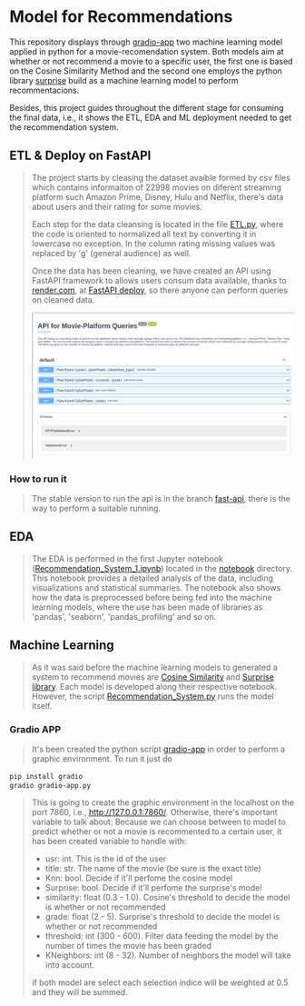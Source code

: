 # Model for Recommendations

This repository displays through [gradio-app](https://github.com/gradio-app/gradio) two machine learning model applied in python for a movie-recomendation system. Both models aim at whether or not recommend a movie to a specific user, the first one is based on the Cosine Similarity Method and the second one employs the python library [surprise](https://github.com/NicolasHug/Surprise) build as a machine learning model to perform recommentacions.

Besides, this project guides throughout the different stage for consuming the final data, i.e., it shows the ETL, EDA and ML deployment needed to get the recommendation system.

## ETL & Deploy on FastAPI
> The project starts by cleasing the dataset avaible formed by csv files which contains informaiton of 22998 movies on diferent streaming platform such Amazon Prime, Disney, Hulu and Netflix, there's data about users and their rating for some movies.
>
> Each step for the data cleansing is located in the file [ETL.py](https://github.com/jpradas1/A_Model_Recommendation/blob/main/ETL.py), where the code is oriented to normalized all text by converting it in lowercase no exception. In the column rating missing values was replaced by 'g' (general audience) as well.
>
> Once the data has been cleaning, we have created an API using FastAPI framework to allows users consum data available, thanks to [render.com](https://render.com/), at [FastAPI deploy](https://a-model-recommendation.onrender.com/docs), so there anyone can perform queries on cleaned data.
>
> <img src=".src/fastapi.png" width="800">
### How to run it
> The stable version to run the api is in the branch [fast-api](https://github.com/jpradas1/A_Model_Recommendation/tree/fast-api), there is the way to perform a suitable running.
## EDA
> The EDA is performed in the first Jupyter notebook ([Recommendation_System_1.ipynb](https://github.com/jpradas1/A_Model_Recommendation/blob/main/notebooks/Recommendation_System_1.ipynb)) located in the [notebook](https://github.com/jpradas1/A_Model_Recommendation/tree/main/notebooks) directory. This notebook provides a detailed analysis of the data, including visualizations and statistical summaries. The notebook also shows how the data is preprocessed before being fed into the machine learning models, where the use has been made of libraries as 'pandas', 'seaborn', 'pandas_profiling' and so on.
>
## Machine Learning
> As it was said before the machine learning models to generated a system to recommend movies are [Cosine Similarity](https://github.com/jpradas1/A_Model_Recommendation/blob/main/notebooks/Recommendation_System_2.ipynb) and [Surprise library](https://github.com/jpradas1/A_Model_Recommendation/blob/main/notebooks/Recommendation_System_3.ipynb). Each model is developed along their respective notebook. However, the script [Recommendation_System.py](https://github.com/jpradas1/A_Model_Recommendation/blob/main/Recommendation_System.py) runs the model itself.
### Gradio APP
> It's been created the python script [gradio-app](https://github.com/jpradas1/A_Model_Recommendation/blob/main/gradio-app.py) in order to perform a graphic environment. To run it just do
```
pip install gradio
gradio gradio-app.py
```
> This is going to create the graphic environment in the localhost on the port 7860, i.e., http://127.0.0.1:7860/.
> Otherwise, there's important variable to talk about:
> Because we can choose between to model to predict whether or not a movie is recommented to a certain user, it has been created variable to handle with:
> - usr: int. This is the id of the user
> - title: str. The name of the movie (be sure is the exact title)
> - Knn: bool. Decide if it'll perfome the cosine model
> - Surprise: bool. Decide if it'll perfome the surprise's model
> - similarity: float (0.3 - 1.0). Cosine's threshold to decide the model is whether or not recommended
> - grade: float (2 - 5). Surprise's threshold to decide the model is whether or not recommended
> - threshold: int (300 - 600). Filter data feeding the model by the number of times the movie has been graded
> - KNeighbors: int (8 - 32). Number of neighbors the model will take into account.
>
> if both model are select each selection indice will be weighted at 0.5 and they will be summed.
